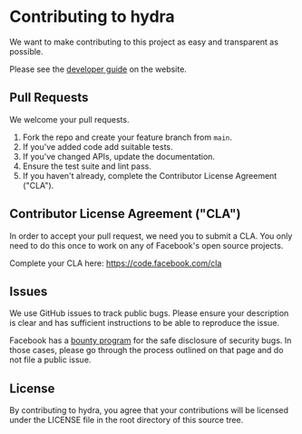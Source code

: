 # Contributing to hydra
We want to make contributing to this project as easy and transparent as
possible.

Please see the [developer guide](https://hydra.cc/docs/development/overview/) on the website.

## Pull Requests
We welcome your pull requests.

1. Fork the repo and create your feature branch from `main`.
2. If you've added code add suitable tests.
3. If you've changed APIs, update the documentation.
4. Ensure the test suite and lint pass.
5. If you haven't already, complete the Contributor License Agreement ("CLA").

## Contributor License Agreement ("CLA")
In order to accept your pull request, we need you to submit a CLA. You only need
to do this once to work on any of Facebook's open source projects.

Complete your CLA here: <https://code.facebook.com/cla>

## Issues
We use GitHub issues to track public bugs. Please ensure your description is
clear and has sufficient instructions to be able to reproduce the issue.

Facebook has a [bounty program](https://www.facebook.com/whitehat/) for the safe
disclosure of security bugs. In those cases, please go through the process
outlined on that page and do not file a public issue.

## License
By contributing to hydra, you agree that your contributions will be licensed
under the LICENSE file in the root directory of this source tree.
